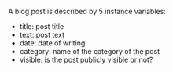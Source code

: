 A blog post is described by 5 instance variables:

- title: post title
- text: post text
- date: date of writing
- category: name of the category of the post
- visible: is the post publicly visible or not?